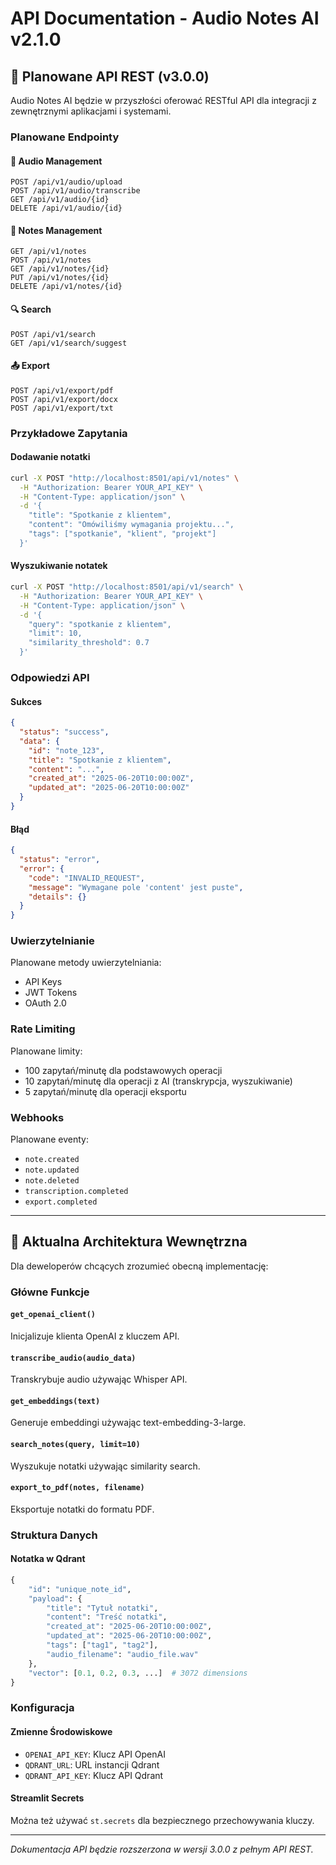 # API Documentation - Audio Notes AI v2.1.0

## 🚀 Planowane API REST (v3.0.0)

Audio Notes AI będzie w przyszłości oferować RESTful API dla integracji z zewnętrznymi aplikacjami i systemami.

### Planowane Endpointy

#### 🎤 Audio Management
```http
POST /api/v1/audio/upload
POST /api/v1/audio/transcribe
GET /api/v1/audio/{id}
DELETE /api/v1/audio/{id}
```

#### 📝 Notes Management
```http
GET /api/v1/notes
POST /api/v1/notes
GET /api/v1/notes/{id}
PUT /api/v1/notes/{id}
DELETE /api/v1/notes/{id}
```

#### 🔍 Search
```http
POST /api/v1/search
GET /api/v1/search/suggest
```

#### 📤 Export
```http
POST /api/v1/export/pdf
POST /api/v1/export/docx
POST /api/v1/export/txt
```

### Przykładowe Zapytania

#### Dodawanie notatki
```bash
curl -X POST "http://localhost:8501/api/v1/notes" \
  -H "Authorization: Bearer YOUR_API_KEY" \
  -H "Content-Type: application/json" \
  -d '{
    "title": "Spotkanie z klientem",
    "content": "Omówiliśmy wymagania projektu...",
    "tags": ["spotkanie", "klient", "projekt"]
  }'
```

#### Wyszukiwanie notatek
```bash
curl -X POST "http://localhost:8501/api/v1/search" \
  -H "Authorization: Bearer YOUR_API_KEY" \
  -H "Content-Type: application/json" \
  -d '{
    "query": "spotkanie z klientem",
    "limit": 10,
    "similarity_threshold": 0.7
  }'
```

### Odpowiedzi API

#### Sukces
```json
{
  "status": "success",
  "data": {
    "id": "note_123",
    "title": "Spotkanie z klientem",
    "content": "...",
    "created_at": "2025-06-20T10:00:00Z",
    "updated_at": "2025-06-20T10:00:00Z"
  }
}
```

#### Błąd
```json
{
  "status": "error",
  "error": {
    "code": "INVALID_REQUEST",
    "message": "Wymagane pole 'content' jest puste",
    "details": {}
  }
}
```

### Uwierzytelnianie

Planowane metody uwierzytelniania:
- API Keys
- JWT Tokens
- OAuth 2.0

### Rate Limiting

Planowane limity:
- 100 zapytań/minutę dla podstawowych operacji
- 10 zapytań/minutę dla operacji z AI (transkrypcja, wyszukiwanie)
- 5 zapytań/minutę dla operacji eksportu

### Webhooks

Planowane eventy:
- `note.created`
- `note.updated`
- `note.deleted`
- `transcription.completed`
- `export.completed`

---

## 🔧 Aktualna Architektura Wewnętrzna

Dla deweloperów chcących zrozumieć obecną implementację:

### Główne Funkcje

#### `get_openai_client()`
Inicjalizuje klienta OpenAI z kluczem API.

#### `transcribe_audio(audio_data)`
Transkrybuje audio używając Whisper API.

#### `get_embeddings(text)`
Generuje embeddingi używając text-embedding-3-large.

#### `search_notes(query, limit=10)`
Wyszukuje notatki używając similarity search.

#### `export_to_pdf(notes, filename)`
Eksportuje notatki do formatu PDF.

### Struktura Danych

#### Notatka w Qdrant
```python
{
    "id": "unique_note_id",
    "payload": {
        "title": "Tytuł notatki",
        "content": "Treść notatki",
        "created_at": "2025-06-20T10:00:00Z",
        "updated_at": "2025-06-20T10:00:00Z",
        "tags": ["tag1", "tag2"],
        "audio_filename": "audio_file.wav"
    },
    "vector": [0.1, 0.2, 0.3, ...]  # 3072 dimensions
}
```

### Konfiguracja

#### Zmienne Środowiskowe
- `OPENAI_API_KEY`: Klucz API OpenAI
- `QDRANT_URL`: URL instancji Qdrant
- `QDRANT_API_KEY`: Klucz API Qdrant

#### Streamlit Secrets
Można też używać `st.secrets` dla bezpiecznego przechowywania kluczy.

---

*Dokumentacja API będzie rozszerzona w wersji 3.0.0 z pełnym API REST.*
